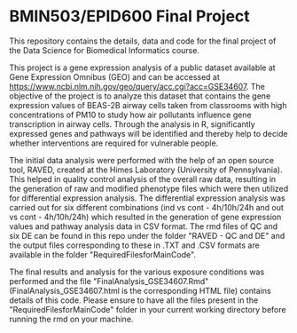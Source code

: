 # BMIN503/EPID600 Final Project

This repository contains the details, data and code for the final project of the Data Science for Biomedical Informatics course.


This project is a gene expression analysis of a public dataset available at Gene Expression Omnibus (GEO) and can be accessed at https://www.ncbi.nlm.nih.gov/geo/query/acc.cgi?acc=GSE34607. The objective of the project is to analyze this dataset that contains the gene expression values of BEAS-2B airway cells taken from classrooms with high concentrations of PM10 to study how air pollutants influence gene transcription in airway cells. Through the analysis in R, significantly expressed genes and pathways will be identified and thereby help to decide whether interventions are required for vulnerable people.  

The initial data analysis were performed with the help of an open source tool, RAVED, created at the Himes Laboratory (University of Pennsylvania). This helped in quality control analysis of the overall raw data, resulting in the generation of raw and modified phenotype files which were then utilized for differential expression analysis. The differential expression analysis was carried out for six different combinations (ind vs cont - 4h/10h/24h and out vs cont - 4h/10h/24h) which resulted in the generation of gene expression values and pathway analysis data in CSV format. The rmd files of QC and six DE can be found in this repo under the folder "RAVED - QC and DE" and the output files corresponding to these in .TXT and .CSV formats are available in the folder "RequiredFilesforMainCode". 

The final results and analysis for the various exposure conditions was performed and the file "FinalAnalysis_GSE34607.Rmd" (FinalAnalysis_GSE34607.html is the corresponding HTML file) contains details of this code. Please ensure to have all the files present in the "RequiredFilesforMainCode" folder in your current working directory before running the rmd on your machine. 




